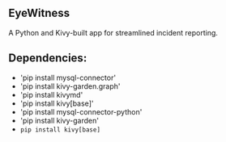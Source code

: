 ## EyeWitness

A Python and Kivy-built app for streamlined incident reporting. 

## Dependencies:
- 'pip install mysql-connector'
- 'pip install kivy-garden.graph'
- 'pip install kivymd'
- 'pip install kivy[base]'
- 'pip install mysql-connector-python'
- 'pip install kivy-garden'
- `pip install kivy[base]`
